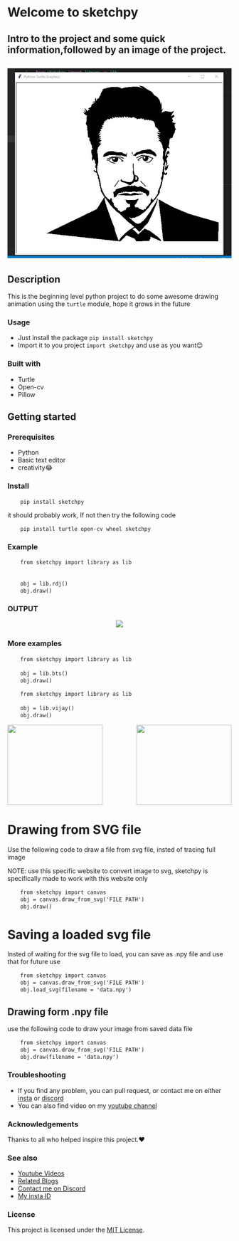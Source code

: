 # Welcome to sketchpy

<h2>Intro to the project and some quick information,followed by an image of the project.<h2>

<div align="center">
    <img src = "images/rdj.jpg"></a>
</div>

## Description

This is the beginning level python project to do some awesome drawing animation using the `turtle` module, hope it grows in the future

### Usage

- Just install the package `pip install sketchpy`
- Import it to you project `import sketchpy` and use as you want😊

### Built with

- Turtle 
- Open-cv
- Pillow

## Getting started

### Prerequisites

- Python
- Basic text editor
- creativity😂

### Install

```
    pip install sketchpy
```
it should probably work, If not then try the following code
    
```
    pip install turtle open-cv wheel sketchpy
```


### Example

```
    from sketchpy import library as lib
    

    obj = lib.rdj()
    obj.draw()
```

### OUTPUT
<div align = "center">
   <img src = "https://user-images.githubusercontent.com/80098044/154792552-59c53805-35b9-46e0-be37-2c5dae0a87d1.gif">
</div>

    
### More examples

```
    from sketchpy import library as lib
    
    obj = lib.bts()
    obj.draw()
```

```
    from sketchpy import library as lib

    obj = lib.vijay()
    obj.draw()
```
<div align = 'center' style = "display: flex; justify-content: space-between;"> 
<img src = "https://user-images.githubusercontent.com/80098044/154793329-e8ec9635-b49e-4898-8a3e-6462645d6c8c.gif" height = 180 width = 214>
<img src = "https://user-images.githubusercontent.com/80098044/154793382-6d012c24-adbf-4c5a-bd51-b5095a34e9fe.gif" height = 180 width = 214>
</div>
    
# Drawing from SVG file
    
Use the following code to draw a file from svg file, insted of tracing full image
    
NOTE: use this specific website to convert image to svg, sketchpy is specifically 
      made to work with this website only
    
```
    from sketchpy import canvas
    obj = canvas.draw_from_svg('FILE PATH')
    obj.draw()
```
    
# Saving a loaded svg file

Insted of waiting for the svg file to load, you can save as .npy file and use that for future use
    
```
    from sketchpy import canvas
    obj = canvas.draw_from_svg('FILE PATH')
    obj.load_svg(filename = 'data.npy')
```

## Drawing form .npy file

use the following code to draw your image from saved data file
    
```
    from sketchpy import canvas
    obj = canvas.draw_from_svg('FILE PATH')
    obj.draw(filename = 'data.npy')
``` 

### Troubleshooting

- If you find any problem, you can pull request, or contact me on either [insta](https://www.instagram.com/mr.m_y_s_t_e_r_y/) or [discord](https://discord.gg/r2KFa73PM2)
- You can also find video on my [youtube channel](https://www.youtube.com/playlist?list=PLb1Kbw_2jl_mr3A_cl6pXA1N5lwtHCx_7)




### Acknowledgements

Thanks to all who helped inspire this project.❤

### See also

- [Youtube Videos](https://www.youtube.com/playlist?list=PLb1Kbw_2jl_mr3A_cl6pXA1N5lwtHCx_7)
- [Related Blogs](https://codehub0.blogspot.com/)
- [Contact me on Discord](https://discord.gg/r2KFa73PM2)
- [My insta ID](https://www.instagram.com/mr.m_y_s_t_e_r_y/)


### License

This project is licensed under the [MIT License](https://github.com/MRMYSTERY003/sketchpy/blob/main/LICENSE).
